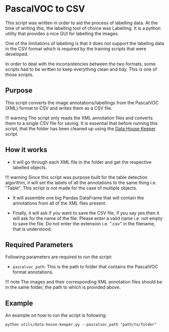 # PascalVOC to CSV

This script was written in order to aid the process of labelling data. At the time of writing this, the labelling tool of choice was LabelImg. It is a python utility that provides a nice GUI for labelling the images.

One of the limitations of labelimg is that it does not support the labeling data in the CSV format which is required by the training scripts that were developed.

In order to deal with the inconsistencies between the two formats, some scripts had to be written to keep everything clean and tidy. This is one of those scripts.

## Purpose

This script converts the image annotations/labellings from the PascalVOC (XML) format to CSV and writes them as a CSV file.

!!! warning
    The script only reads the XML annotation files and converts them to a single CSV file for saving. It is essential that before running this script, that the folder has been cleaned up using the [Data House Keeper](data-house-keeper.md) script. 

## How it works

- It will go through each XML file in the folder and get the respective labelled objects. 

!!! warning
    Since this script was purpose built for the table detection algorithm, it will set the labels of all the annotations to the same thing i.e. "Table". This script is not made for the case of multiple objects.

- It will assemble one big Pandas DataFrame that will contain the annotations from all of the XML files present.

- Finally, it will ask if you want to save the CSV file, if you say yes then it will ask for the name of the file. Please enter a valid name i.e. not empty to save the file. Do not enter the extension i.e. ".csv" in the filename, that is understood.

## Required Parameters

Following parameters are required to run the script:

- `pascalvoc_path`: This is the path to folder that contains the PascalVOC format annotations.

!!! note
    The images and their corresponding XML annotation files should be in the same folder, the path to which is provided above.

## Example

An example on how to run the script is following:

```
python utils/data-house-keeper.py --pascalvoc_path "path/to/folder"
```